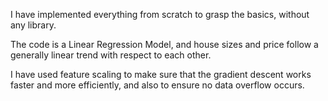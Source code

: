 I have implemented everything from scratch to grasp the basics, without any library.

The code is a Linear Regression Model, and house sizes and price follow a generally linear trend with respect to each other.

I have used feature scaling to make sure that the gradient descent works faster and more efficiently, and also to ensure no data overflow occurs.
